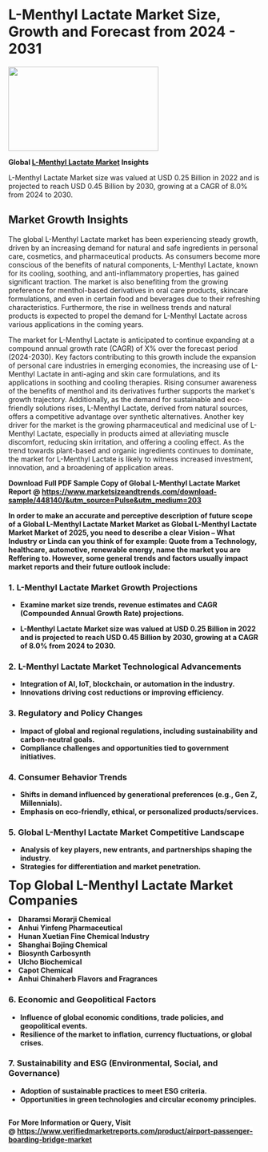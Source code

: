 <H1>L-Menthyl Lactate Market Size, Growth and Forecast from 2024 - 2031</H1><img class="aligncenter size-medium wp-image-584254" src="https://thirdeyenews.in/wp-content/uploads/2024/09/Global-Market-Research-300x168.jpeg" alt="" width="300" height="168" /><p><strong>Global&nbsp;<a href="https://www.marketsizeandtrends.com/download-sample/448140/&amp;utm_source=Pulse&amp;utm_medium=203">L-Menthyl Lactate Market</a> Insights</strong></p><p>L-Menthyl Lactate Market size was valued at USD 0.25 Billion in 2022 and is projected to reach USD 0.45 Billion by 2030, growing at a CAGR of 8.0% from 2024 to 2030.</p><p><h2>Market Growth Insights</h2> <p>The global L-Menthyl Lactate market has been experiencing steady growth, driven by an increasing demand for natural and safe ingredients in personal care, cosmetics, and pharmaceutical products. As consumers become more conscious of the benefits of natural components, L-Menthyl Lactate, known for its cooling, soothing, and anti-inflammatory properties, has gained significant traction. The market is also benefiting from the growing preference for menthol-based derivatives in oral care products, skincare formulations, and even in certain food and beverages due to their refreshing characteristics. Furthermore, the rise in wellness trends and natural products is expected to propel the demand for L-Menthyl Lactate across various applications in the coming years.</p> <p><strong></strong></p> <p>The market for L-Menthyl Lactate is anticipated to continue expanding at a compound annual growth rate (CAGR) of X% over the forecast period (2024-2030). Key factors contributing to this growth include the expansion of personal care industries in emerging economies, the increasing use of L-Menthyl Lactate in anti-aging and skin care formulations, and its applications in soothing and cooling therapies. Rising consumer awareness of the benefits of menthol and its derivatives further supports the market's growth trajectory. Additionally, as the demand for sustainable and eco-friendly solutions rises, L-Menthyl Lactate, derived from natural sources, offers a competitive advantage over synthetic alternatives. Another key driver for the market is the growing pharmaceutical and medicinal use of L-Menthyl Lactate, especially in products aimed at alleviating muscle discomfort, reducing skin irritation, and offering a cooling effect. As the trend towards plant-based and organic ingredients continues to dominate, the market for L-Menthyl Lactate is likely to witness increased investment, innovation, and a broadening of application areas. <p><strong></p><p><span class=""><strong>Download Full PDF Sample Copy of Global L-Menthyl Lactate Market Report</strong> @ <a href="https://www.marketsizeandtrends.com/download-sample/448140/&amp;utm_source=Pulse&amp;utm_medium=203" target="_blank">https://www.marketsizeandtrends.com/download-sample/448140/&amp;utm_source=Pulse&amp;utm_medium=203</a></span></p><p>In order to make an accurate and perceptive description of future scope of a Global&nbsp;L-Menthyl Lactate Market Market as Global&nbsp;L-Menthyl Lactate Market Market of 2025, you need to describe a clear Vision &ndash; What Industry or Linda can you think of for example: Quote from a Technology, healthcare, automotive, renewable energy, name the market you are Reffering to. However, some general trends and factors usually impact market reports and their future outlook include:</p><h3>1.&nbsp;<strong>L-Menthyl Lactate Market Growth Projections</strong></h3><ul><li>Examine market size trends, revenue estimates and CAGR (Compounded Annual Growth Rate) projections.</li><li><p>L-Menthyl Lactate Market size was valued at USD 0.25 Billion in 2022 and is projected to reach USD 0.45 Billion by 2030, growing at a CAGR of 8.0% from 2024 to 2030.</p></li></ul><h3>2.&nbsp;<strong>L-Menthyl Lactate Market Technological Advancements</strong></h3><ul><li>Integration of AI, IoT, blockchain, or automation in the industry.</li><li>Innovations driving cost reductions or improving efficiency.</li></ul><h3>3.&nbsp;<strong>Regulatory and Policy Changes</strong></h3><ul><li>Impact of global and regional regulations, including sustainability and carbon-neutral goals.</li><li>Compliance challenges and opportunities tied to government initiatives.</li></ul><h3>4.&nbsp;<strong>Consumer Behavior Trends</strong></h3><ul><li>Shifts in demand influenced by generational preferences (e.g., Gen Z, Millennials).</li><li>Emphasis on eco-friendly, ethical, or personalized products/services.</li></ul><h3>5.&nbsp;<strong>Global L-Menthyl Lactate Market Competitive Landscape</strong></h3><ul><li>Analysis of key players, new entrants, and partnerships shaping the industry.</li><li>Strategies for differentiation and market penetration.</li></ul><p data-pm-slice="1 1 []"><span style="color: inherit; font-family: inherit; font-size: 25px;">Top Global L-Menthyl Lactate Market Companies</span></p><div class="" data-test-id=""><p><li>Dharamsi Morarji Chemical</li><li> Anhui Yinfeng Pharmaceutical</li><li> Hunan Xuetian Fine Chemical Industry</li><li> Shanghai Bojing Chemical</li><li> Biosynth Carbosynth</li><li> Ulcho Biochemical</li><li> Capot Chemical</li><li> Anhui Chinaherb Flavors and Fragrances</li></p></div><h3>6.&nbsp;<strong>Economic and Geopolitical Factors</strong></h3><ul><li>Influence of global economic conditions, trade policies, and geopolitical events.</li><li>Resilience of the market to inflation, currency fluctuations, or global crises.</li></ul><h3>7.&nbsp;<strong>Sustainability and ESG (Environmental, Social, and Governance)</strong></h3><ul><li>Adoption of sustainable practices to meet ESG criteria.</li><li>Opportunities in green technologies and circular economy principles.</li></ul><h2><strong style="font-size: 14px;">For More Information or Query, Visit @&nbsp;</strong><a style="background-color: #ffffff; font-size: 14px;" href="https://www.marketsizeandtrends.com/report/l-menthyl-lactate-market/" target="_blank">https://www.verifiedmarketreports.com/product/airport-passenger-boarding-bridge-market</a></h2>
